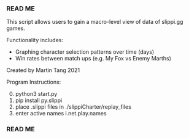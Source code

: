 ### READ ME ### 

This script allows users to gain a macro-level view of data of slippi.gg games.

Functionality includes: 
- Graphing character selection patterns over time (days) 
- Win rates between match ups (e.g. My Fox vs Enemy Marths) 

Created by Martin Tang 2021 

Program Instructions: 

0. python3 start.py 
1. pip install py.slippi
2. place .slippi files in ./slippiCharter/replay_files 
3. enter active names i.net.play.names

### READ ME ###
